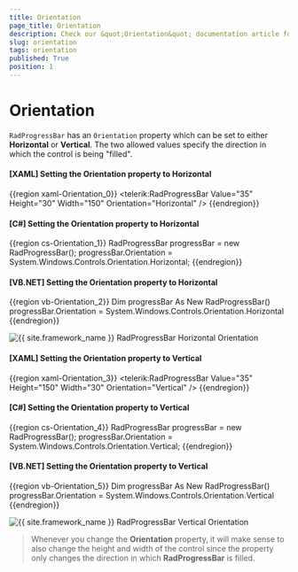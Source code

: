 ```yaml
---
title: Orientation
page_title: Orientation
description: Check our &quot;Orientation&quot; documentation article for the RadProgressBar {{ site.framework_name }} control.
slug: orientation
tags: orientation
published: True
position: 1
---
```


# Orientation

`RadProgressBar` has an `Orientation` property which can be set to either __Horizontal__ or __Vertical__. The two allowed values specify the direction in which the control is being "filled".

#### __[XAML] Setting the Orientation property to Horizontal__
{{region xaml-Orientation_0}}
	<telerik:RadProgressBar Value="35" Height="30" Width="150" Orientation="Horizontal" />
{{endregion}}

#### __[C#] Setting the Orientation property to Horizontal__
{{region cs-Orientation_1}}
	RadProgressBar progressBar = new RadProgressBar();
	progressBar.Orientation = System.Windows.Controls.Orientation.Horizontal;
{{endregion}}

#### __[VB.NET] Setting the Orientation property to Horizontal__
{{region vb-Orientation_2}}
	Dim progressBar As New RadProgressBar()
	progressBar.Orientation = System.Windows.Controls.Orientation.Horizontal
{{endregion}}

![{{ site.framework_name }} RadProgressBar Horizontal Orientation](images/progress_horizontal.jpg)


#### __[XAML] Setting the Orientation property to Vertical__
{{region xaml-Orientation_3}}
	<telerik:RadProgressBar Value="35" Height="150" Width="30" Orientation="Vertical" />
{{endregion}}

#### __[C#] Setting the Orientation property to Vertical__
{{region cs-Orientation_4}}
	RadProgressBar progressBar = new RadProgressBar();
	progressBar.Orientation = System.Windows.Controls.Orientation.Vertical;
{{endregion}}

#### __[VB.NET] Setting the Orientation property to Vertical__
{{region vb-Orientation_5}}
	Dim progressBar As New RadProgressBar()
	progressBar.Orientation = System.Windows.Controls.Orientation.Vertical
{{endregion}}	

![{{ site.framework_name }} RadProgressBar Vertical Orientation](images/progress_vertical.jpg)

>Whenever you change the __Orientation__ property, it will make sense to also change the height and width of the control since the property only changes the direction in which __RadProgressBar__ is filled.